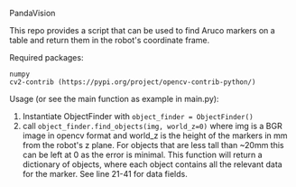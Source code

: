 PandaVision

This repo provides a script that can be used to find Aruco markers on a table and return them 
in the robot's coordinate frame. 

Required packages:

    numpy
    cv2-contrib (https://pypi.org/project/opencv-contrib-python/)

Usage (or see the main function as example in main.py):

1. Instantiate ObjectFinder with `object_finder = ObjectFinder()`
2. call `object_finder.find_objects(img, world_z=0)` where img is a BGR image in opencv format and 
world_z is the height of the markers in mm from the robot's z plane. For objects that are less tall 
than ~20mm this can be left at 0 as the error is minimal. This function will return a dictionary of objects, 
where each object contains all the relevant data for the marker. See line 21-41 for data fields.